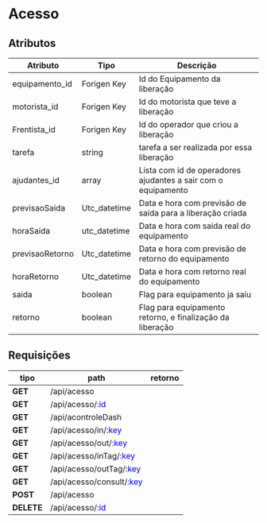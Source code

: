 # Acesso

## Atributos

| Atributo        | Tipo         | Descrição                                                    |
| --------------- | ------------ | ------------------------------------------------------------ |
| equipamento_id  | Forigen Key  | Id do Equipamento da liberação                               |
| motorista_id    | Forigen Key  | Id do motorista que teve a liberação                         |
| Frentista_id    | Forigen Key  | Id do operador que criou a liberação                         |
| tarefa          | string       | tarefa a ser realizada por essa liberação                    |
| ajudantes_id    | array        | Lista com id de operadores ajudantes a sair com o equipamento |
| previsaoSaida   | Utc_datetime | Data e hora com previsão de saida para a liberação criada    |
| horaSaida       | utc_datetime | Data e hora com saida real do equipamento                    |
| previsaoRetorno | Utc_datetime | Data e hora com previsão de retorno do equipamento           |
| horaRetorno     | Utc_datetime | Data e hora com retorno real do equipamento                  |
| saida           | boolean      | Flag para equipamento ja saiu                                |
| retorno         | boolean      | Flag para equipamento retorno, e finalização da liberação    |

## Requisições

| tipo       | path                                                     | retorno |
| ---------- | -------------------------------------------------------- | ------- |
| **GET**    | /api/acesso                                              |         |
| **GET**    | /api/acesso/<span style="color:blue">:id</span>          |         |
| **GET**    | /api/acontroleDash                                       |         |
| **GET**    | /api/acesso/in/<span style="color:blue">:key</span>      |         |
| **GET**    | /api/acesso/out/<span style="color:blue">:key</span>     |         |
| **GET**    | /api/acesso/inTag/<span style="color:blue">:key</span>   |         |
| **GET**    | /api/acesso/outTag/<span style="color:blue">:key</span>  |         |
| **GET**    | /api/acesso/consult/<span style="color:blue">:key</span> |         |
| **POST**   | /api/acesso                                              |         |
| **DELETE** | /api/acesso/<span style="color:blue">:id</span>          |         |

